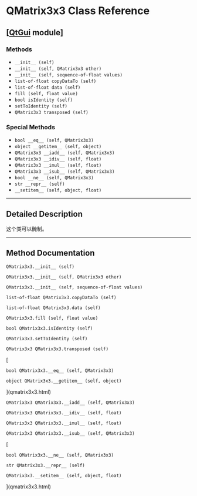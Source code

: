 # QMatrix3x3 Class Reference

## [[QtGui](index.htm) module]

### Methods

*   `__init__ (self)`
*   `__init__ (self, QMatrix3x3 other)`
*   `__init__ (self, sequence-of-float values)`
*   `list-of-float copyDataTo (self)`
*   `list-of-float data (self)`
*   `fill (self, float value)`
*   `bool isIdentity (self)`
*   `setToIdentity (self)`
*   `QMatrix3x3 transposed (self)`

### Special Methods

*   `bool __eq__ (self, QMatrix3x3)`
*   `object __getitem__ (self, object)`
*   `QMatrix3x3 __iadd__ (self, QMatrix3x3)`
*   `QMatrix3x3 __idiv__ (self, float)`
*   `QMatrix3x3 __imul__ (self, float)`
*   `QMatrix3x3 __isub__ (self, QMatrix3x3)`
*   `bool __ne__ (self, QMatrix3x3)`
*   `str __repr__ (self)`
*   `__setitem__ (self, object, float)`

* * *

## Detailed Description

这个类可以醃制。

* * *

## Method Documentation

```
QMatrix3x3.__init__ (self)
```

```
QMatrix3x3.__init__ (self, QMatrix3x3 other)
```

```
QMatrix3x3.__init__ (self, sequence-of-float values)
```

```
list-of-float QMatrix3x3.copyDataTo (self)
```

```
list-of-float QMatrix3x3.data (self)
```

```
QMatrix3x3.fill (self, float value)
```

```
bool QMatrix3x3.isIdentity (self)
```

```
QMatrix3x3.setToIdentity (self)
```

```
QMatrix3x3 QMatrix3x3.transposed (self)
```

[

```
bool QMatrix3x3.__eq__ (self, QMatrix3x3)
```

```
object QMatrix3x3.__getitem__ (self, object)
```

](qmatrix3x3.html)

```
QMatrix3x3 QMatrix3x3.__iadd__ (self, QMatrix3x3)
```

[](qmatrix3x3.html)

```
QMatrix3x3 QMatrix3x3.__idiv__ (self, float)
```

[](qmatrix3x3.html)

```
QMatrix3x3 QMatrix3x3.__imul__ (self, float)
```

[](qmatrix3x3.html)

```
QMatrix3x3 QMatrix3x3.__isub__ (self, QMatrix3x3)
```

[

```
bool QMatrix3x3.__ne__ (self, QMatrix3x3)
```

```
str QMatrix3x3.__repr__ (self)
```

```
QMatrix3x3.__setitem__ (self, object, float)
```

](qmatrix3x3.html)